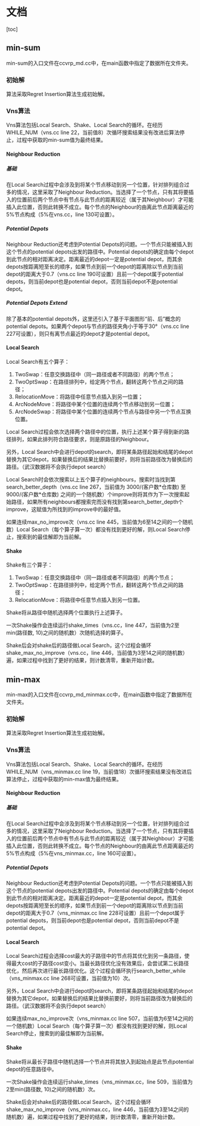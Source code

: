 # 文档

[toc]

## min-sum

min-sum的入口文件在ccvrp_md.cc中，在main函数中指定了数据所在文件夹。

### 初始解

算法采取Regret Insertion算法生成初始解。

### Vns算法

Vns算法包括Local Search、Shake、Local Search的循环。在经历WHILE_NUM（vns.cc line 22，当前值8）次循环搜索结果没有改进后算法停止，过程中获取的min-sum值为最终结果。

#### Neighbour Reduction

##### 基础

在Local Search过程中会涉及到将某个节点移动到另一个位置，针对排列组合过多的情况，这里采取了Neighbour Reduction。当选择了一个节点，只有其将要插入的位置前后两个节点中有节点与此节点的距离较近（属于其Neighbour）才可能插入此位置，否则此转换不成立。每个节点的Neighbour的由离此节点距离最近的5%节点构成（5%在vns.cc，line 130可设置）。

##### Potential Depots

Neighbour Reduction还考虑到Potential Depots的问题。一个节点只能被插入到这个节点的potential depots出发的路径中。Potential depots的确定由每个depot到此节点的相对距离决定。距离最近的depot一定是potential depot，而其余depots按距离短至长的顺序，如果节点到前一个depot的距离除以节点到当前depot的距离大于0.7（vns.cc line 190可设置）且前一个depot属于potential depots，则当前depot也是potential depot，否则当前depot不是potential depot。

##### Potential Depots Extend

除了基本的potential depots外，这里还引入了基于平面图形“前、后”概念的potential depots。如果两个depot与节点的路径夹角小于等于30°（vns.cc line 227可设置），则只有离节点最近的depot才是potential depot。

#### Local Search

Local Search有五个算子：

1. TwoSwap：任意交换路径中（同一路径或者不同路径）的两个节点；
2. TwoOptSwap：在路径排列中，给定两个节点，翻转这两个节点之间的路径；
3. RelocationMove：将路径中任意节点插入到另一位置；
4. ArcNodeMove：将路径中某个位置的连续两个节点移动到另一位置；
5. ArcNodeSwap：将路径中某个位置的连续两个节点与路径中另一个节点互换位置。

Local Search过程会依次选择两个路径中的位置，执行上述某个算子得到新的路径排列，如果此排列符合路径要求，则是原路径的Neighbour。

另外，Local Search中会进行depot的search，即将某条路径起始和结尾的depot替换为其它depot，如果替换后的结果比替换前要好，则将当前路径改为替换后的路径。（武汉数据将不会执行depot search）

Local Search时会依次搜索以上五个算子的neighbours，搜索时当找到第search_better_depth（vns.cc line 267，当前值为 3000/(客户数\*仓库数) 至 9000/(客户数\*仓库数) 之间的一个随机数）个improve则将其作为下一次搜索起始路径，如果所有neighbours都搜索完而没有找到第search_better_depth个improve，这赋值为所找到的improve中的最好值。

如果连续max_no_improve次（vns.cc line 445，当前值为6至14之间的一个随机数）Local Search（每个算子算一次）都没有找到更好的解，则Local Search停止，搜索到的最佳解即为当前解。

#### Shake

Shake有三个算子：
1. TwoSwap：任意交换路径中（同一路径或者不同路径）的两个节点；
2. TwoOptSwap：在路径排列中，给定两个节点，翻转这两个节点之间的路径；
3. RelocationMove：将路径中任意节点插入到另一位置。

Shake将从路径中随机选择两个位置执行上述算子。

一次Shake操作会连续运行shake_times（vns.cc，line 447，当前值为2至min(路径数, 10)之间的随机数）次随机选择的算子。

Shake后会对shake后的路径做Local Search，这个过程会循环shake_max_no_improve（vns.cc，line 446，当前值为3至14之间的随机数）遍，如果过程中找到了更好的结果，则计数清零，重新开始计数。

## min-max

min-max的入口文件在ccvrp_md_minmax.cc中，在main函数中指定了数据所在文件夹。

### 初始解

算法采取Regret Insertion算法生成初始解。

### Vns算法

Vns算法包括Local Search、Shake、Local Search的循环。在经历WHILE_NUM（vns_minmax.cc line 19，当前值18）次循环搜索结果没有改进后算法停止，过程中获取的min-max值为最终结果。

#### Neighbour Reduction

##### 基础

在Local Search过程中会涉及到将某个节点移动到另一个位置，针对排列组合过多的情况，这里采取了Neighbour Reduction。当选择了一个节点，只有其将要插入的位置前后两个节点中有节点与此节点的距离较近（属于其Neighbour）才可能插入此位置，否则此转换不成立。每个节点的Neighbour的由离此节点距离最近的5%节点构成（5%在vns_minmax.cc，line 160可设置）。

##### Potential Depots

Neighbour Reduction还考虑到Potential Depots的问题。一个节点只能被插入到这个节点的potential depots出发的路径中。Potential depots的确定由每个depot到此节点的相对距离决定。距离最近的depot一定是potential depot，而其余depots按距离短至长的顺序，如果节点到前一个depot的距离除以节点到当前depot的距离大于0.7（vns_minmax.cc line 228可设置）且前一个depot属于potential depots，则当前depot也是potential depot，否则当前depot不是potential depot。

#### Local Search

Local Search过程会选择cost最大的子路径中的节点将其优化到另一条路径，使得最大cost的子路径cost变小。当最长路径优化没有效果后，会尝试第二长路径优化，然后再次进行最长路径优化。这个过程会循环执行search_better_while（vns_minmax.cc line 268可设置，当前值为10）次。

另外，Local Search中会进行depot的search，即将某条路径起始和结尾的depot替换为其它depot，如果替换后的结果比替换前要好，则将当前路径改为替换后的路径。（武汉数据将不会执行depot search）

如果连续max_no_improve次（vns_minmax.cc line 507，当前值为6至14之间的一个随机数）Local Search（每个算子算一次）都没有找到更好的解，则Local Search停止，搜索到的最佳解即为当前解。

#### Shake

Shake将从最长子路径中随机选择一个节点并将其放入到起始点是此节点potential depot的任意路径中。

一次Shake操作会连续运行shake_times（vns_minmax.cc，line 509，当前值为2至min(路径数, 10)之间的随机数）次。

Shake后会对shake后的路径做Local Search，这个过程会循环shake_max_no_improve（vns_minmax.cc，line 446，当前值为3至14之间的随机数）遍，如果过程中找到了更好的结果，则计数清零，重新开始计数。